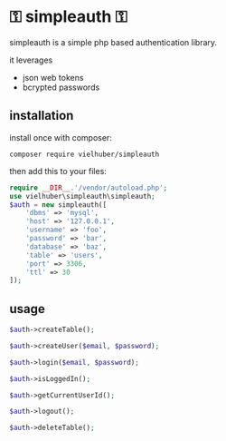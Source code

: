 # ⚿ simpleauth ⚿

simpleauth is a simple php based authentication library.

it leverages

-   json web tokens
-   bcrypted passwords

## installation

install once with composer:

```
composer require vielhuber/simpleauth
```

then add this to your files:

```php
require __DIR__.'/vendor/autoload.php';
use vielhuber\simpleauth\simpleauth;
$auth = new simpleauth([
    'dbms' => 'mysql',
    'host' => '127.0.0.1',
    'username' => 'foo',
    'password' => 'bar',
    'database' => 'baz',
    'table' => 'users',
    'port' => 3306,
    'ttl' => 30
]);
```

## usage

```php
$auth->createTable();

$auth->createUser($email, $password);

$auth->login($email, $password);

$auth->isLoggedIn();

$auth->getCurrentUserId();

$auth->logout();

$auth->deleteTable();
```
